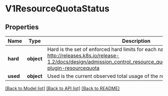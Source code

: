 # V1ResourceQuotaStatus

## Properties
Name | Type | Description | Notes
------------ | ------------- | ------------- | -------------
**hard** | **object** | Hard is the set of enforced hard limits for each named resource. More info: http://releases.k8s.io/release-1.2/docs/design/admission_control_resource_quota.md#admissioncontrol-plugin-resourcequota | [optional] 
**used** | **object** | Used is the current observed total usage of the resource in the namespace. | [optional] 

[[Back to Model list]](../README.md#documentation-for-models) [[Back to API list]](../README.md#documentation-for-api-endpoints) [[Back to README]](../README.md)


